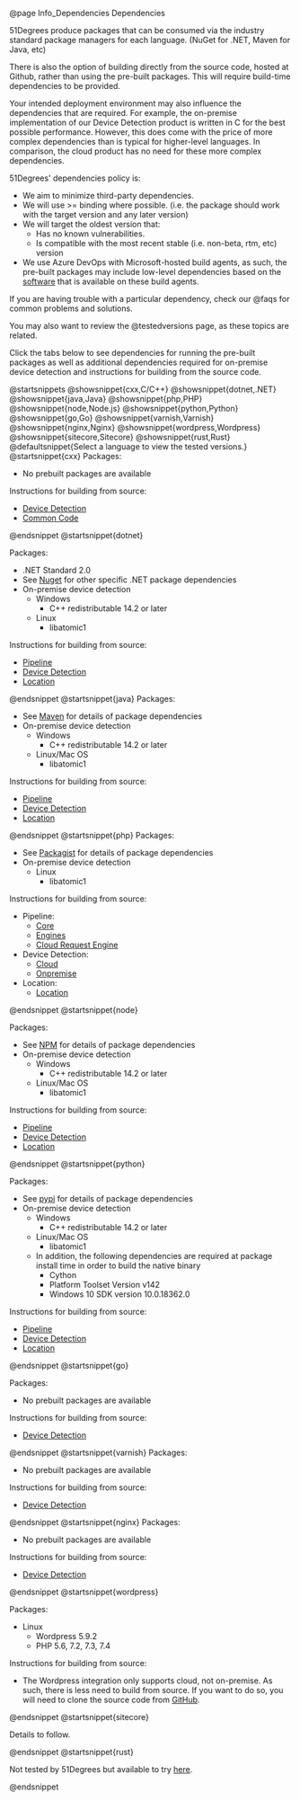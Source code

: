 @page Info_Dependencies Dependencies

51Degrees produce packages that can be consumed via the industry standard package managers for
each language. (NuGet for .NET, Maven for Java, etc)

There is also the option of building directly from the source code, hosted at Github, 
rather than using the pre-built packages. This will require build-time dependencies to be provided.


Your intended deployment environment may also influence the dependencies that are required.
For example, the on-premise implementation of our Device Detection product is written in C for the 
best possible performance. However, this does come with the price of more complex dependencies 
than is typical for higher-level languages. In comparison, the cloud product has no need for these 
more complex dependencies.

51Degrees' dependencies policy is:
- We aim to minimize third-party dependencies.
- We will use >= binding where possible. (i.e. the package should work with the target version and any later version)
- We will target the oldest version that:
  - Has no known vulnerabilities.
  - Is compatible with the most recent stable (i.e. non-beta, rtm, etc) version
- We use Azure DevOps with Microsoft-hosted build agents, as such, the pre-built packages may include low-level dependencies based on the [software](https://docs.microsoft.com/en-us/azure/devops/pipelines/agents/hosted) that is available on these build agents.

If you are having trouble with a particular dependency, check our @faqs for common problems and solutions.

You may also want to review the @testedversions page, as these topics are related.

Click the tabs below to see dependencies for running the pre-built packages as well as additional
dependencies required for on-premise device detection and instructions for building from the source 
code.

@startsnippets
@showsnippet{cxx,C/C++}
@showsnippet{dotnet,.NET}
@showsnippet{java,Java}
@showsnippet{php,PHP}
@showsnippet{node,Node.js}
@showsnippet{python,Python}
@showsnippet{go,Go}
@showsnippet{varnish,Varnish}
@showsnippet{nginx,Nginx}
@showsnippet{wordpress,Wordpress}
@showsnippet{sitecore,Sitecore}
@showsnippet{rust,Rust}
@defaultsnippet{Select a language to view the tested versions.}
@startsnippet{cxx}
Packages:
- No prebuilt packages are available

Instructions for building from source:
- [Device Detection](https://github.com/51Degrees/device-detection-cxx#readme)
- [Common Code](https://github.com/51Degrees/common-cxx#readme)

@endsnippet
@startsnippet{dotnet}

Packages:  
- .NET Standard 2.0
- See [Nuget](https://www.nuget.org/profiles/51Degrees) for other specific .NET package dependencies
- On-premise device detection
  - Windows
    - C++ redistributable 14.2 or later
  - Linux
    - libatomic1

Instructions for building from source:
- [Pipeline](https://github.com/51Degrees/pipeline-dotnet#readme)
- [Device Detection](https://github.com/51Degrees/device-detection-dotnet#readme)
- [Location](https://github.com/51Degrees/location-dotnet#readme)

@endsnippet
@startsnippet{java}
Packages:
- See [Maven](https://search.maven.org/search?q=g:com.51degrees) for details of package dependencies
- On-premise device detection
  - Windows
    - C++ redistributable 14.2 or later
  - Linux/Mac OS
    - libatomic1

Instructions for building from source:
- [Pipeline](https://github.com/51Degrees/pipeline-java#readme)
- [Device Detection](https://github.com/51Degrees/device-detection-java#readme)
- [Location](https://github.com/51Degrees/location-java#readme)

@endsnippet
@startsnippet{php}
Packages:

- See [Packagist](https://packagist.org/packages/51degrees/) for details of package dependencies
- On-premise device detection
  - Linux
    - libatomic1

Instructions for building from source:
  - Pipeline:
    - [Core](https://github.com/51Degrees/pipeline-php-core#readme)
    - [Engines](https://github.com/51Degrees/pipeline-php-engines#readme)
    - [Cloud Request Engine](https://github.com/51Degrees/pipeline-php-cloudrequestengine#readme)
  - Device Detection:
    - [Cloud](https://github.com/51Degrees/device-detection-php#readme)
    - [Onpremise](https://github.com/51Degrees/device-detection-php-onpremise#readme)
  - Location:
    - [Location](https://github.com/51Degrees/location-php#readme)

@endsnippet
@startsnippet{node}

Packages:

- See [NPM](https://www.npmjs.com/~51degrees) for details of package dependencies
- On-premise device detection
  - Windows
    - C++ redistributable 14.2 or later
  - Linux/Mac OS
    - libatomic1

Instructions for building from source:
- [Pipeline](https://github.com/51Degrees/pipeline-node#readme)
- [Device Detection](https://github.com/51Degrees/device-detection-node#readme)
- [Location](https://github.com/51Degrees/location-node#readme)

@endsnippet
@startsnippet{python}

Packages:

- See [pypi](https://pypi.org/user/51Degrees.mobi/) for details of package dependencies
- On-premise device detection
  - Windows
    - C++ redistributable 14.2 or later
  - Linux/Mac OS
    - libatomic1
  - In addition, the following dependencies are required at package install time in order to build the native binary
    - Cython
    - Platform Toolset Version v142
    - Windows 10 SDK version 10.0.18362.0

Instructions for building from source:
- [Pipeline](https://github.com/51Degrees/pipeline-python#readme)
- [Device Detection](https://github.com/51Degrees/device-detection-python#readme)
- [Location](https://github.com/51Degrees/location-python#readme)

@endsnippet
@startsnippet{go}

Packages:
- No prebuilt packages are available
  
Instructions for building from source:
- [Device Detection](https://github.com/51Degrees/device-detection-go#readme)

@endsnippet
@startsnippet{varnish}
Packages:
- No prebuilt packages are available

Instructions for building from source:
- [Device Detection](https://github.com/51Degrees/device-detection-varnish#readme)

@endsnippet
@startsnippet{nginx}
Packages:
- No prebuilt packages are available

Instructions for building from source:
- [Device Detection](https://github.com/51Degrees/device-detection-nginx#readme)

@endsnippet
@startsnippet{wordpress}

Packages:
- Linux
  - Wordpress 5.9.2
  - PHP 5.6, 7.2, 7.3, 7.4

Instructions for building from source:
- The Wordpress integration only supports cloud, not on-premise. As such, there is less need to build from source. If you want to do so, you will need to clone the source code from [GitHub](https://github.com/51Degrees/pipeline-wordpress).

@endsnippet
@startsnippet{sitecore}

Details to follow.

@endsnippet
@startsnippet{rust}

Not tested by 51Degrees but available to try [here](https://crates.io/crates/fiftyonedegrees).

@endsnippet

